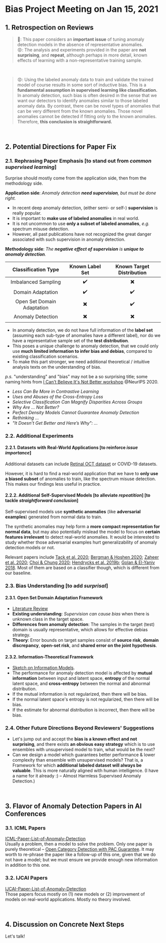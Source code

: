 # Bias Project Meeting on Jan 15, 2021

## 1. Retrospection on Reviews
> 🥳: This paper considers an **important issue** of tuning anomaly detection models in the absence of representative anomalies.  
> 😡: The analysis and experiments provided in the paper are **not surprising**, and **repeat**, although perhaps in more detail, known effects of learning with a non-representative training sample. 
<br>

> 😡: Using the labeled anomaly data to train and validate the trained model of course results in some sort of inductive bias. This is a **fundamental assumption in supervised learning like classification.** In anomaly detection, such bias is often desired in the sense that we want our detectors to identify anomalies similar to those labeled anomaly data. By contrast, there can be novel types of anomalies that can be very different from the known anomalies. Those novel anomalies cannot be detected if fitting only to the known anomalies. Therefore, **this conclusion is straightforward.**

<br>

## 2. Potential Directions for Paper Fix
### 2.1. Rephrasing Paper Emphasis [to stand out from *common supervised learning*]
Surprise should mostly come from the application side, then from the methodology side.

**Application side**: *Anomaly detection **need supervision**, but must be done right.*
- In recent deep anomaly detection, (either semi- or self-) **supervision** is really popular. 
- It is important to **make use of labeled anomalies** in real world.
- It is not uncommon to use **only a subset of labeled anomalies**, *e.g.* spectrum misuse detection.
- However, all past publications have not recognized the great danger associated with such supervision in anomaly detection.

**Methodology side**: *The **negative effect of supervision** is **unique to anomaly detection**.*

| Classification Type | Known Label Set | Known Target Distribution |
| :---:        |    :----:   |          :---: |
| Imbalanced Sampling | :heavy_check_mark: | :heavy_multiplication_x:| 
| Domain Adaptation | :heavy_check_mark: | :heavy_check_mark: |
|Open Set Domain Adaptation| :heavy_multiplication_x: | :heavy_check_mark: |
| Anomaly Detection | :heavy_multiplication_x: | :heavy_multiplication_x: |

- In anomaly detection, we do not have full information of the **label set** (assuming each sub-type of anomalies have a different label), nor do we have a representative sample set of the **test distribution**.
- This poses a unique challenge to anomaly detection, that we could only use **much limited information to infer bias and debias**, compared to existing classification scenarios.
- To make this part stronger, we need additional theoretical / intuitive analysis texts on the understanding of bias.

*p.s.* "understanding" and "bias" may not be a so surprising title; some naming hints from [I Can't Believe It's Not Better workshop](https://i-cant-believe-its-not-better.github.io/accepted_papers/) @NeurIPS 2020.
- *Less Can Be More in Contrastive Learning*
- *Uses and Abuses of the Cross-Entropy Loss*
- *Selective Classification Can Magnify Disparities Across Groups*
- *Why Are ... Not Better?*
- *Perfect Density Models Cannot Guarantee Anomaly Detection*
- *Rethinking ...*
- *"It Doesn’t Get Better and Here’s Why": ...*


### 2.2. Additional Experiments
#### 2.2.1. Datasets with Real-World Applications [to reinforce *issue importance*]
Additional datasets can include [Retinal OCT dataset](https://www.kaggle.com/paultimothymooney/kermany2018) or COVID-19 datasets.

However, it is hard to find a real-world application that we have to **only use a biased subset** of anomalies to train, like the spectrum misuse detection. This makes our findings less useful in practice.

#### 2.2.2. Additional Self-Supervised Models [to alleviate *repeatition*] [to tackle *straightforward conclusion*]
Self-supervised models use **synthetic anomalies** (like **adversarial examples**) generated from normal data to train. 

The synthetic anomalies may help form a **more compact representation for normal data**, but may also potentially mislead the model to focus on **certain features irrelevant** to detect real-world anomalies. It would be interested to study whether those adversarial examples hurt generalizability of anomaly detection models or not.

Relevant papers include  [Tack et al. 2020](https://github.com/alinlab/CSI); [Bergman & Hoshen 2020](https://openreview.net/forum?id=H1lK_lBtvS); [Zaheer et al. 2020](https://openaccess.thecvf.com/content_CVPR_2020/papers/Zaheer_Old_Is_Gold_Redefining_the_Adversarially_Learned_One-Class_Classifier_Training_CVPR_2020_paper.pdf); [Choi & Chung 2020](https://openreview.net/forum?id=ByeNra4FDB); [Hendrycks et al. 2019b](https://papers.nips.cc/paper/2019/hash/a2b15837edac15df90721968986f7f8e-Abstract.html); [Golan & El-Yaniv 2018](https://papers.nips.cc/paper/8183-deep-anomaly-detection-using-geometric-transformations.pdf). Most of them are based on a classifier though, which is different from our baseline.
<br>

### 2.3. Bias Understanding [to add *surprisal*]
#### 2.3.1. Open Set Domain Adaptation Framework
- [Literature Review](https://github.com/ZIYU-DEEP/Paper-List-of-Open-Set-Domain-Adaptation)
- **Existing understanding**: *Supervision can cause bias* when there is unknown class in the target space.
- **Differences from anomaly detection**: The samples in the target (test) domain is usually representative, which allows for effective debias strategy.
- **Theory**: Error bounds on target samples consist of **source risk**, **domain discrepancy**, **open-set risk**, and **shared error on the joint hypothesis**.


#### 2.3.2. Information-Theoretical Framework 
- [Sketch on Information Models](https://github.com/ZIYU-DEEP/2021-Bias-Project-Meeting-Notes/blob/master/Files/Sketch%20on%20Information%20Model.pdf).
- The performance for anomaly detection model is affected by **mutual information** between input and latent space, **entropy** of the normal latent space, and **cross-entropy** between the normal and abnormal distribution.
- If the mutual information is not regularized, then there will be bias.
- If the normal latent space's entropy is not regularized, then there will be bias.
- If the estimate for abnormal distribution is incorrect, then there will be bias.



### 2.4. Other Future Directions Beyond Reviewers' Suggestions
- Let's jump out and accept the **bias is a known effect and not surprising**, and there exists **an obvious easy strategy** which is to use ensembles with unsupervised model to train, what would be the next?
- Can we design a model which guarantees better performance & lower complexity than ensemble with unsupervised models? That is, a Framework for which **additional labeled dataset will always be valuable**. This is more naturally aligned with human intelligence. (I have a name for it already :) – Almost Harmless Supervised Anomaly Detection.)

<br>

## 3. Flavor of Anomaly Detection Papers in AI Conferences

### 3.1. ICML Papers 
[ICML-Paper-List-of-Anomaly-Detection](https://github.com/ZIYU-DEEP/ICML-Paper-List-of-Anomaly-Detection)  
Usually a problem, then a model to solve the problem. Only one paper is purely theoretical – [Open Category Detection with PAC Guarantee](https://arxiv.org/pdf/1808.00529.pdf). It may worth to re-phrase the paper like a follow-up of this one, given that we do not have a model; but we must ensure we provide enough new information in addition to this one.

### 3.2. IJCAI Papers 
[IJCAI-Paper-List-of-Anomaly-Detection](https://github.com/ZIYU-DEEP/IJCAI-Paper-List-of-Anomaly-Detection)  
Those papers focus mostly on (1) new models or (2) improvement of models on real-world applications. Mostly no theory involved.

<br>

## 4. Discussion on Concrete Next Steps
Let's talk!